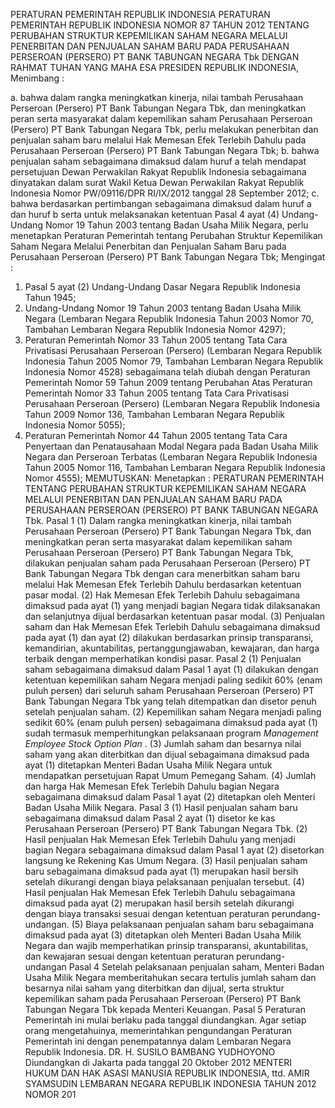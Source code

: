  PERATURAN PEMERINTAH REPUBLIK INDONESIA PERATURAN PEMERINTAH REPUBLIK INDONESIA NOMOR 87 TAHUN 2012 TENTANG PERUBAHAN STRUKTUR KEPEMILIKAN SAHAM NEGARA MELALUI PENERBITAN DAN PENJUALAN SAHAM BARU PADA PERUSAHAAN PERSEROAN (PERSERO) PT BANK TABUNGAN NEGARA Tbk
DENGAN RAHMAT TUHAN YANG MAHA ESA PRESIDEN REPUBLIK INDONESIA,
Menimbang :

a. bahwa dalam rangka meningkatkan kinerja, nilai tambah Perusahaan Perseroan (Persero) PT Bank Tabungan Negara Tbk, dan meningkatkan peran serta masyarakat dalam kepemilikan saham Perusahaan Perseroan (Persero) PT Bank Tabungan Negara Tbk, perlu melakukan penerbitan dan penjualan saham baru melalui Hak Memesan Efek Terlebih Dahulu pada Perusahaan Perseroan (Persero) PT Bank Tabungan Negara Tbk;
b. bahwa penjualan saham sebagaimana dimaksud dalam huruf a telah mendapat persetujuan Dewan Perwakilan Rakyat Republik Indonesia sebagaimana dinyatakan dalam surat Wakil Ketua Dewan Perwakilan Rakyat Republik Indonesia Nomor PW/09116/DPR RI/IX/2012 tanggal 28 September 2012;
c. bahwa berdasarkan pertimbangan sebagaimana dimaksud dalam huruf a dan huruf b serta untuk melaksanakan ketentuan Pasal 4 ayat (4) Undang-Undang Nomor 19 Tahun 2003 tentang Badan Usaha Milik Negara, perlu menetapkan Peraturan Pemerintah tentang Perubahan Struktur Kepemilikan Saham Negara Melalui Penerbitan dan Penjualan Saham Baru pada Perusahaan Perseroan (Persero) PT Bank Tabungan Negara Tbk;
Mengingat :

1. Pasal 5 ayat (2) Undang-Undang Dasar Negara Republik Indonesia Tahun 1945;
2. Undang-Undang Nomor 19 Tahun 2003 tentang Badan Usaha Milik Negara (Lembaran Negara Republik Indonesia Tahun 2003 Nomor 70, Tambahan Lembaran Negara Republik Indonesia Nomor 4297);
3. Peraturan Pemerintah Nomor 33 Tahun 2005 tentang Tata Cara Privatisasi Perusahaan Perseroan (Persero) (Lembaran Negara Republik Indonesia Tahun 2005 Nomor 79, Tambahan Lembaran Negara Republik Indonesia Nomor 4528) sebagaimana telah diubah dengan Peraturan Pemerintah Nomor 59 Tahun 2009 tentang Perubahan Atas Peraturan Pemerintah Nomor 33 Tahun 2005 tentang Tata Cara Privatisasi Perusahaan Perseroan (Persero) (Lembaran Negara Republik Indonesia Tahun 2009 Nomor 136, Tambahan Lembaran Negara Republik Indonesia Nomor 5055);
4. Peraturan Pemerintah Nomor 44 Tahun 2005 tentang Tata Cara Penyertaan dan Penatausahaan Modal Negara pada Badan Usaha Milik Negara dan Perseroan Terbatas (Lembaran Negara Republik Indonesia Tahun 2005 Nomor 116, Tambahan Lembaran Negara Republik Indonesia Nomor 4555);
MEMUTUSKAN:
 Menetapkan : PERATURAN PEMERINTAH TENTANG PERUBAHAN STRUKTUR KEPEMILIKAN SAHAM NEGARA MELALUI PENERBITAN DAN PENJUALAN SAHAM BARU PADA PERUSAHAAN PERSEROAN (PERSERO) PT BANK TABUNGAN NEGARA Tbk.
Pasal 1
(1) Dalam rangka meningkatkan kinerja, nilai tambah Perusahaan Perseroan (Persero) PT Bank Tabungan Negara Tbk, dan meningkatkan peran serta masyarakat dalam kepemilikan saham Perusahaan Perseroan (Persero) PT Bank Tabungan Negara Tbk, dilakukan penjualan saham pada Perusahaan Perseroan (Persero) PT Bank Tabungan Negara Tbk dengan cara menerbitkan saham baru melalui Hak Memesan Efek Terlebih Dahulu berdasarkan ketentuan pasar modal.
(2) Hak Memesan Efek Terlebih Dahulu sebagaimana dimaksud pada ayat (1) yang menjadi bagian Negara tidak dilaksanakan dan selanjutnya dijual berdasarkan ketentuan pasar modal.
(3) Penjualan saham dan Hak Memesan Efek Terlebih Dahulu sebagaimana dimaksud pada ayat (1) dan ayat (2) dilakukan berdasarkan prinsip transparansi, kemandirian, akuntabilitas, pertanggungjawaban, kewajaran, dan harga terbaik dengan memperhatikan kondisi pasar.
Pasal 2
(1) Penjualan saham sebagaimana dimaksud dalam Pasal 1 ayat (1) dilakukan dengan ketentuan kepemilikan saham Negara menjadi paling sedikit 60% (enam puluh persen) dari seluruh saham Perusahaan Perseroan (Persero) PT Bank Tabungan Negara Tbk yang telah ditempatkan dan disetor penuh setelah penjualan saham.
(2) Kepemilikan saham Negara menjadi paling sedikit 60% (enam puluh persen) sebagaimana dimaksud pada ayat (1) sudah termasuk memperhitungkan pelaksanaan program _Management Employee Stock Option Plan_ .
(3) Jumlah saham dan besarnya nilai saham yang akan diterbitkan dan dijual sebagaimana dimaksud pada ayat (1) ditetapkan Menteri Badan Usaha Milik Negara untuk mendapatkan persetujuan Rapat Umum Pemegang Saham.
(4) Jumlah dan harga Hak Memesan Efek Terlebih Dahulu bagian Negara sebagaimana dimaksud dalam Pasal 1 ayat (2) ditetapkan oleh Menteri Badan Usaha Milik Negara.
Pasal 3
(1) Hasil penjualan saham baru sebagaimana dimaksud dalam Pasal 2 ayat (1) disetor ke kas Perusahaan Perseroan (Persero) PT Bank Tabungan Negara Tbk.
(2) Hasil penjualan Hak Memesan Efek Terlebih Dahulu yang menjadi bagian Negara sebagaimana dimaksud dalam Pasal 1 ayat (2) disetorkan langsung ke Rekening Kas Umum Negara.
(3) Hasil penjualan saham baru sebagaimana dimaksud pada ayat (1) merupakan hasil bersih setelah dikurangi dengan biaya pelaksanaan penjualan tersebut.
(4) Hasil penjualan Hak Memesan Efek Terlebih Dahulu sebagaimana dimaksud pada ayat (2) merupakan hasil bersih setelah dikurangi dengan biaya transaksi sesuai dengan ketentuan peraturan perundang-undangan.
(5) Biaya pelaksanaan penjualan saham baru sebagaimana dimaksud pada ayat (3) ditetapkan oleh Menteri Badan Usaha Milik Negara dan wajib memperhatikan prinsip transparansi, akuntabilitas, dan kewajaran sesuai dengan ketentuan peraturan perundang-undangan
Pasal 4
Setelah pelaksanaan penjualan saham, Menteri Badan Usaha Milik Negara memberitahukan secara tertulis jumlah saham dan besarnya nilai saham yang diterbitkan dan dijual, serta struktur kepemilikan saham pada Perusahaan Perseroan (Persero) PT Bank Tabungan Negara Tbk kepada Menteri Keuangan.
Pasal 5
Peraturan Pemerintah ini mulai berlaku pada tanggal diundangkan.
Agar setiap orang mengetahuinya, memerintahkan pengundangan Peraturan Pemerintah ini dengan penempatannya dalam Lembaran Negara Republik Indonesia. DR. H. SUSILO BAMBANG YUDHOYONO Diundangkan di Jakarta pada tanggal 20 Oktober 2012 MENTERI HUKUM DAN HAK ASASI MANUSIA REPUBLIK INDONESIA, ttd. AMIR SYAMSUDIN LEMBARAN NEGARA REPUBLIK INDONESIA TAHUN 2012 NOMOR 201